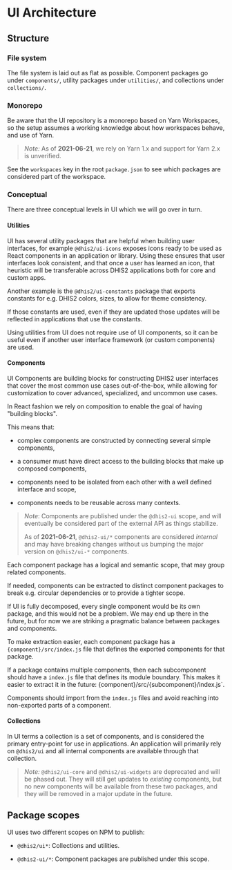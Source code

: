 # UI Architecture

## Structure

### File system

The file system is laid out as flat as possible. Component packages go
under `components/`, utility packages under `utilities/`, and
collections under `collections/`.

### Monorepo

Be aware that the UI repository is a monorepo based on Yarn Workspaces,
so the setup assumes a working knowledge about how workspaces behave,
and use of Yarn.

> _Note:_ As of **2021-06-21**, we rely on Yarn 1.x and support for Yarn
> 2.x is unverified.

See the `workspaces` key in the root `package.json` to see which
packages are considered part of the workspace.

### Conceptual

There are three conceptual levels in UI which we will go over in turn.

#### Utilities

UI has several utility packages that are helpful when building user
interfaces, for example `@dhis2/ui-icons` exposes icons ready to be used
as React components in an application or library. Using these ensures
that user interfaces look consistent, and that once a user has learned
an icon, that heuristic will be transferable across DHIS2 applications
both for core and custom apps.

Another example is the `@dhis2/ui-constants` package that exports
constants for e.g. DHIS2 colors, sizes, to allow for theme consistency.

If those constants are used, even if they are updated those updates will
be reflected in applications that use the constants.

Using utilities from UI does not require use of UI components, so it can
be useful even if another user interface framework (or custom
components) are used.

#### Components

UI Components are building blocks for constructing DHIS2 user interfaces
that cover the most common use cases out-of-the-box, while allowing for
customization to cover advanced, specialized, and uncommon use cases.

In React fashion we rely on composition to enable the goal of having
"building blocks".

This means that:

-   complex components are constructed by connecting several simple
    components,

-   a consumer must have direct access to the building blocks that make up
    composed components,

-   components need to be isolated from each other with a well defined
    interface and scope,

-   components needs to be reusable across many contexts.

> _Note_: Components are published under the `@dhis2-ui` scope, and will
> eventually be considered part of the external API as things stabilize.
>
> As of **2021-06-21**, `@dhis2-ui/*` components are considered _internal_
> and may have breaking changes without us bumping the major version on
> `@dhis2/ui-*` components.

Each component package has a logical and semantic scope, that may group
related components.

If needed, components can be extracted to distinct component packages to
break e.g. circular dependencies or to provide a tighter scope.

If UI is fully decomposed, every single component would be its own
package, and this would not be a problem. We may end up there in the
future, but for now we are striking a pragmatic balance between packages
and components.

To make extraction easier, each component package has a
`{component}/src/index.js` file that defines the exported components for that
package.

If a package contains multiple components, then each subcomponent should have a
`index.js` file that defines its module boundary. This makes it easier to
extract it in the future: {component}/src/{subcomponent}/index.js`.

Components should import from the `index.js` files and avoid reaching into
non-exported parts of a component.

#### Collections

In UI terms a collection is a set of components, and is considered the
primary entry-point for use in applications. An application will
primarily rely on `@dhis2/ui` and all internal components are available
through that collection.

> _Note:_ `@dhis2/ui-core` and `@dhis2/ui-widgets` are deprecated and
> will be phased out. They will still get updates to _existing_
> components, but no new components will be available from these two
> packages, and they will be removed in a major update in the future.

## Package scopes

UI uses two different scopes on NPM to publish:

-   `@dhis2/ui*`: Collections and utilities.

-   `@dhis2-ui/*`: Component packages are published under this scope.
